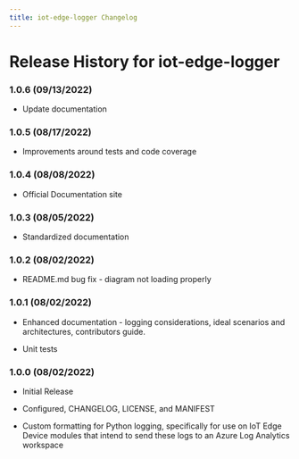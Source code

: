 ```yaml
---
title: iot-edge-logger Changelog
---
```


# Release History for iot-edge-logger

### 1.0.6 (09/13/2022)

- Update documentation

### 1.0.5 (08/17/2022)

- Improvements around tests and code coverage

### 1.0.4 (08/08/2022)

- Official Documentation site

### 1.0.3 (08/05/2022)

- Standardized documentation

### 1.0.2 (08/02/2022)

- README.md bug fix - diagram not loading properly

### 1.0.1 (08/02/2022)

- Enhanced documentation - logging considerations, ideal scenarios and architectures, contributors guide.

- Unit tests

### 1.0.0 (08/02/2022)

- Initial Release

- Configured, CHANGELOG, LICENSE, and MANIFEST

- Custom formatting for Python logging, specifically for use on IoT Edge Device modules that intend to send these logs to an Azure Log Analytics workspace
